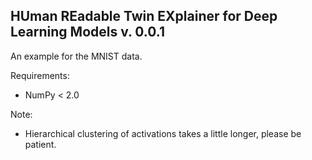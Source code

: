 ## HUman REadable Twin EXplainer for Deep Learning Models v. 0.0.1

An example for the MNIST data.

Requirements:

- NumPy < 2.0

Note:

- Hierarchical clustering of activations takes a little longer, please be patient.

<!--
**huretex/huretex** is a ✨ _special_ ✨ repository because its `README.md` (this file) appears on your GitHub profile.

Here are some ideas to get you started:

- 🔭 I’m currently working on ...
- 🌱 I’m currently learning ...
- 👯 I’m looking to collaborate on ...
- 🤔 I’m looking for help with ...
- 💬 Ask me about ...
- 📫 How to reach me: ...
- 😄 Pronouns: ...
- ⚡ Fun fact: ...
-->
